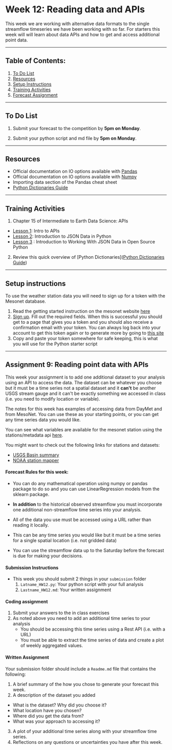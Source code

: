 # Week 12: Reading data and APIs
This week we are working with  alternative data formats to the single streamflow timeseries we have been working with so far. For starters this week will will learn about data APIs and how to get and access additional point data.
____
## Table of Contents:
1. [ To Do List](#todo)
1. [ Resources](#resources)
1. [ Setup Instructions](#instructions)
1. [ Training Activities](#training)
1. [ Forecast Assignment](#assignment)

___
<a name="todo"></a>
## To Do List
1. Submit your forecast to the competition by **5pm on Monday**.

2. Submit your python script and md file by **5pm on Monday**. 

___
<a name="resources"></a>
## Resources
- Official documentation on IO options available with [Pandas](https://pandas.pydata.org/pandas-docs/stable/user_guide/io.html)
- Official documentation on IO options available with [Numpy](https://numpy.org/devdocs/reference/routines.io.html)
- Importing data section of the Pandas cheat sheet
- [Python Dictionaries Guide](https://www.w3schools.com/python/python_dictionaries.asp)
___
<a name="training"></a>
## Training Activities
1. Chapter 15 of Intermediate to Earth Data Science: APIs
  - [Lesson 1](https://www.earthdatascience.org/courses/use-data-open-source-python/intro-to-apis/apis-in-python/): Intro to APIs
 - [Lesson 2](https://www.earthdatascience.org/courses/use-data-open-source-python/intro-to-apis/intro-to-json/): Introduction to JSON Data in Python
 - [Lesson 3](https://www.earthdatascience.org/courses/use-data-open-source-python/intro-to-apis/use-JSON-in-python/) : Introduction to Working With JSON Data in Open Source Python

2. Review this quick overview of [Python Dictionaries]([Python Dictionaries Guide](https://www.w3schools.com/python/python_dictionaries.asp))
___
<a name="instructions"></a>
## Setup instructions
To use the weather station data you will need to sign up for a token with the Mesonet database.

1. Read the getting started instruction on the mesonet website [here](https://developers.synopticdata.com/mesonet/v2/getting-started/)
2. [Sign up](https://developers.synopticdata.com/signup/). Fill out the required fields. When this is successful you should get to a page that gives you a token and you should also receive a confirmation email with your token. You can always log back into your account to get this token again or to generate more by going to [this site](https://myaccount.synopticdata.com/)
3. Copy and paste your token somewhere for safe keeping, this is what you will use for the Python starter script

___
<a name="assignment"></a>
## Assignment 9: Reading point data with APIs
This week your assignment is to add one additional dataset to your analysis using an API to access the data. The dataset can be whatever you choose but it must be a time series not a spatial dataset and it **can't** be another USGS stream gauge and it can't be exactly something we accessed in class (i.e. you need to modify location or variable).

The notes for this week has examples of accessing data from DayMet and from MesoNet. You can use these as your starting points, or you can get any time series data you would like.

You can see what variables are available for the mesonet station using the stations/metadata api [here](https://developers.synopticdata.com/mesonet/explorer/).

You might want to check out the following links for stations and datasets:
- [USGS Basin summary](https://water.usgs.gov/lookup/getwatershed?15060202/www/cgi-bin/lookup/getwatershed)
- [NOAA station mapper](https://www.ncdc.noaa.gov/cdo-web/datatools/findstation)

#### Forecast Rules for this week:
- You can do any mathematical operation using numpy or pandas package to do so and you can use LinearRegression models from the sklearn package.  

- **In addition** to the historical observed streamflow you must incorporate one additional non-streamflow time series into your analysis.

- All of the data you use must be accessed using a URL rather than reading it locally.

- This can be any time series you would like but it must be a time series for a single spatial location (i.e. not gridded data)

- You can use the streamflow data up to the Saturday before the forecast is due for making your decisions.


#### Submission Instructions
- This week you should submit 2 things in your `submission` folder
  1. `Latname_HW12.py`: Your python script with your full analysis
  2. `Lastname_HW12.md`: Your written assignment

#### Coding assignment
1. Submit your answers to the in class exercises
2. As noted above you need to add an additional time series to your analysis
   - You should be accessing this time series using a Rest API (i.e. with a URL)
   - You must be able to extract the time series of data and create a plot of weekly aggregated values.

#### Written Assignment
Your submission folder should include a `Readme.md` file that contains the following:
1. A brief summary of the how you chose to generate your forecast this week.
2. A description of the dataset you added
  - What is the dataset? Why did you choose it?
  - What location have you chosen?
  - Where did you get the data from?
  - What was your approach to accessing it?
3. A plot of your additional time series along with your streamflow time series.
4. Reflections on any questions or uncertainties you have after this week. 
